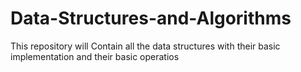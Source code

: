 # Data-Structures-and-Algorithms

This repository will Contain all the data structures with their basic implementation and their basic operatios
